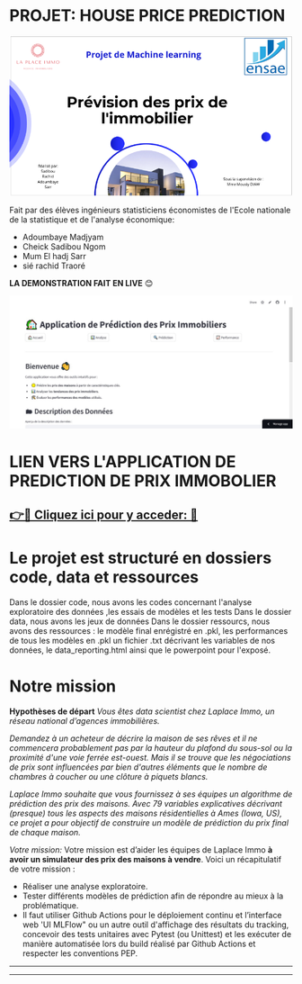 # **PROJET: HOUSE PRICE PREDICTION**
![Présentation visuelle de l'app](ressource/images_et_videos/Page_garde.PNG)

Fait par des élèves ingénieurs statisticiens économistes de l'Ecole nationale de la statistique et de l'analyse économique:

- Adoumbaye Madjyam
- Cheick Sadibou Ngom
- Mum El hadj Sarr
- sié rachid Traoré 

**LA DEMONSTRATION FAIT EN LIVE** 😊

![Présentation visuelle de l'app](ressource/images_et_videos/app_image.jpg)

# **LIEN VERS L'APPLICATION DE PREDICTION DE PRIX IMMOBOLIER**

 [👉🔗 Cliquez ici pour y acceder: 🔗](https://house-price-prediction-project-v00-ensae-jodraff.streamlit.app/)
 ---



# Le projet est structuré en dossiers code, data et ressources

 Dans le dossier code, nous avons les codes concernant l'analyse exploratoire des données ,les essais de  modèles et les tests
 Dans le dossier data, nous avons les jeux de données 
 Dans le dossier ressourcs, nous avons des ressources : le modèle final enrégistré en .pkl, les performances de tous les modèles en .pkl un fichier .txt décrivant les variables de nos données, le data_reporting.html ainsi que le powerpoint pour l'exposé.
 
# Notre mission
 **Hypothèses de départ** 
   *Vous êtes data scientist chez Laplace Immo, un réseau national d’agences immobilières.*


*Demandez à un acheteur de décrire la maison de ses rêves et il ne commencera probablement pas par la hauteur du plafond du sous-sol ou la proximité d'une voie ferrée est-ouest. Mais il se trouve que les négociations de prix sont influencées par bien d'autres éléments que le nombre de chambres à coucher ou une clôture à piquets blancs.*

  *Laplace Immo souhaite que vous fournissez à ses équipes un algorithme de prédiction des prix des maisons.
Avec 79 variables explicatives décrivant (presque) tous les aspects des maisons résidentielles à Ames (Iowa, US), ce projet a pour objectif de construire un modèle de prédiction du prix final de chaque maison.*

*Votre mission:*
Votre mission est d’aider les équipes de Laplace Immo **à avoir un simulateur des prix des maisons à vendre**. Voici un récapitulatif de votre mission :
- Réaliser une analyse exploratoire.
- Tester différents modèles de prédiction afin de répondre au mieux à la problématique.
- Il faut utiliser Github Actions pour le déploiement continu et l’interface web 'UI MLFlow" ou un autre outil d'affichage des résultats du tracking, concevoir des tests unitaires avec Pytest (ou Unittest) et les exécuter de manière automatisée lors du build réalisé par Github Actions et respecter les conventions PEP.
---
---
